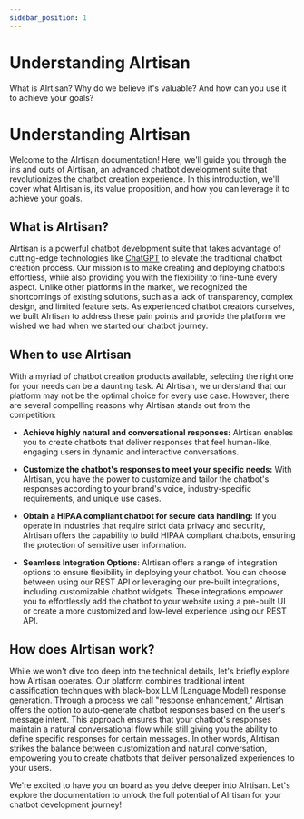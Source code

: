 ```yaml
---
sidebar_position: 1
---
```


# Understanding AIrtisan

What is AIrtisan? Why do we believe it's valuable? And how can you use it to achieve your goals?

# Understanding AIrtisan

Welcome to the AIrtisan documentation! Here, we'll guide you through the ins and outs of AIrtisan, an advanced chatbot development suite that revolutionizes the chatbot creation experience. In this introduction, we'll cover what AIrtisan is, its value proposition, and how you can leverage it to achieve your goals.

## What is AIrtisan?

AIrtisan is a powerful chatbot development suite that takes advantage of cutting-edge technologies like [ChatGPT](https://openai.com/blog/chatgpt) to elevate the traditional chatbot creation process. Our mission is to make creating and deploying chatbots effortless, while also providing you with the flexibility to fine-tune every aspect. Unlike other platforms in the market, we recognized the shortcomings of existing solutions, such as a lack of transparency, complex design, and limited feature sets. As experienced chatbot creators ourselves, we built AIrtisan to address these pain points and provide the platform we wished we had when we started our chatbot journey.

## When to use AIrtisan

With a myriad of chatbot creation products available, selecting the right one for your needs can be a daunting task. At AIrtisan, we understand that our platform may not be the optimal choice for every use case. However, there are several compelling reasons why AIrtisan stands out from the competition:

- **Achieve highly natural and conversational responses:** AIrtisan enables you to create chatbots that deliver responses that feel human-like, engaging users in dynamic and interactive conversations.

- **Customize the chatbot's responses to meet your specific needs:** With AIrtisan, you have the power to customize and tailor the chatbot's responses according to your brand's voice, industry-specific requirements, and unique use cases.

- **Obtain a HIPAA compliant chatbot for secure data handling:** If you operate in industries that require strict data privacy and security, AIrtisan offers the capability to build HIPAA compliant chatbots, ensuring the protection of sensitive user information.

- **Seamless Integration Options**: AIrtisan offers a range of integration options to ensure flexibility in deploying your chatbot. You can choose between using our REST API or leveraging our pre-built integrations, including customizable chatbot widgets. These integrations empower you to effortlessly add the chatbot to your website using a pre-built UI or create a more customized and low-level experience using our REST API. 

## How does AIrtisan work?

While we won't dive too deep into the technical details, let's briefly explore how AIrtisan operates. Our platform combines traditional intent classification techniques with black-box LLM (Language Model) response generation. Through a process we call "response enhancement," AIrtisan offers the option to auto-generate chatbot responses based on the user's message intent. This approach ensures that your chatbot's responses maintain a natural conversational flow while still giving you the ability to define specific responses for certain messages. In other words, AIrtisan strikes the balance between customization and natural conversation, empowering you to create chatbots that deliver personalized experiences to your users.

We're excited to have you on board as you delve deeper into AIrtisan. Let's explore the documentation to unlock the full potential of AIrtisan for your chatbot development journey!